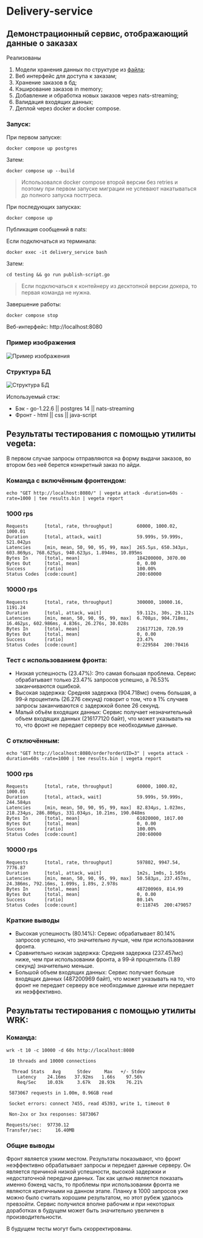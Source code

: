 # Delivery-service
## Демонстрационный сервис, отображающий данные о заказах


Реализованы

1. Модели хранения данных по структуре из [файла](https://github.com/Basty64/delivery-service/blob/main/docs/model.json);
2. Веб интерфейс для доступа к заказам;
2. Хранение заказов в бд;
3. Кэширование заказов in memory;
4. Добавление и обработка новых заказов через nats-streaming;
5. Валидация входящих данных;
6. Деплой через docker и docker compose.

### Запуск:

При первом запуске:
```
docker compose up postgres
```
Затем:
```
docker compose up --build
```
> Использовался docker compose второй версии без retries и поэтому при первом запуске миграции не успевают накатываться до полного запуска постгреса.

При последующих запусках:
```
docker compose up
```

Публикация сообщений в nats:

Если подключаться из терминала:
```
docker exec -it delivery_service bash
```
Затем:
```
cd testing && go run publish-script.go
```

> Если подключаться к контейнеру из десктопной версии докера, то первая команда не нужна.

Завершение работы:
```
docker compose stop
```
Веб-интерфейс:
http://localhost:8080

### Пример изображения
![Пример изображения](docs/example.png)

### Структура БД
![Структура БД](docs/bd-diagram.png)

Используемый стэк:
* Бэк -
go-1.22.6 || postgres 14 || nats-streaming
* Фронт - html || css || java-script

## Результаты тестирования с помощью утилиты vegeta:

В первом случае запросы отправляются на форму выдачи заказов, во втором без неё берется конкретный заказ по айди.

### Команда с включённым фронтендом:
```
echo "GET http://localhost:8080/" | vegeta attack -duration=60s -rate=1000 | tee results.bin | vegeta report
```
### 1000 rps
```
Requests      [total, rate, throughput]         60000, 1000.02, 1000.01
Duration      [total, attack, wait]             59.999s, 59.999s, 521.042µs
Latencies     [min, mean, 50, 90, 95, 99, max]  265.5µs, 650.343µs, 603.869µs, 768.625µs, 940.623µs, 1.894ms, 10.895ms
Bytes In      [total, mean]                     184200000, 3070.00
Bytes Out     [total, mean]                     0, 0.00
Success       [ratio]                           100.00%
Status Codes  [code:count]                      200:60000
```
### 10000 rps
```
Requests      [total, rate, throughput]         300000, 10000.16, 1191.24
Duration      [total, attack, wait]             59.112s, 30s, 29.112s
Latencies     [min, mean, 50, 90, 95, 99, max]  6.708µs, 904.718ms, 16.462µs, 602.986ms, 4.836s, 26.276s, 30.028s
Bytes In      [total, mean]                     216177120, 720.59
Bytes Out     [total, mean]                     0, 0.00
Success       [ratio]                           23.47%
Status Codes  [code:count]                      0:229584  200:70416 
```

### Тест с использованием фронта:

* Низкая успешность (23.47%): Это самая большая проблема. Сервис обрабатывает только 23.47% запросов успешно, а 76.53% заканчиваются ошибкой.
* Высокая задержка: Средняя задержка (904.718мс) очень большая, а 99-й процентиль (26.276 секунд) говорит о том, что в 1% случаев запросы заканчиваются с задержкой более 26 секунд.
* Малый объём входящих данных: Сервис получает незначительный объем входящих данных (216177120 байт), что может указывать на то, что фронт не передает серверу все необходимые данные.

### С отключённым:
```
echo "GET http://localhost:8080/order?orderUID=3" | vegeta attack -duration=60s -rate=1000 | tee results.bin | vegeta report
```
### 1000 rps
```
Requests      [total, rate, throughput]         60000, 1000.02, 1000.01
Duration      [total, attack, wait]             59.999s, 59.999s, 244.584µs
Latencies     [min, mean, 50, 90, 95, 99, max]  82.834µs, 1.023ms, 218.234µs, 286.806µs, 331.034µs, 10.21ms, 190.048ms
Bytes In      [total, mean]                     61020000, 1017.00
Bytes Out     [total, mean]                     0, 0.00
Success       [ratio]                           100.00%
Status Codes  [code:count]                      200:60000  
```
### 10000 rps
```
Requests      [total, rate, throughput]         597802, 9947.54, 7776.87
Duration      [total, attack, wait]             1m2s, 1m0s, 1.505s
Latencies     [min, mean, 50, 90, 95, 99, max]  50.583µs, 237.457ms, 24.386ms, 792.16ms, 1.099s, 1.89s, 2.978s
Bytes In      [total, mean]                     487200969, 814.99
Bytes Out     [total, mean]                     0, 0.00
Success       [ratio]                           80.14%
Status Codes  [code:count]                      0:118745  200:479057 
```
### Краткие выводы
* Высокая успешность (80.14%): Сервис обрабатывает 80.14% запросов успешно, что значительно лучше, чем при использовании фронта.
* Сравнительно низкая задержка: Средняя задержка (237.457мс) ниже, чем при использовании фронта, а 99-й процентиль (1.89 секунд) значительно меньше.
* Большой объем входящих данных: Сервис получает больше входящих данных (487200969 байт), что может указывать на то, что фронт не передает серверу все необходимые данные или передает их неэффективно.

## Результаты тестирования с помощью утилиты WRK:

### Команда:
```
wrk -t 10 -c 10000 -d 60s http://localhost:8080 
```

```
 10 threads and 10000 connections
 
  Thread Stats   Avg      Stdev     Max   +/- Stdev
    Latency    24.16ms   37.92ms   1.66s    97.56%
    Req/Sec    10.03k     3.67k   28.93k    76.21%
    
 5873067 requests in 1.00m, 0.96GB read
  
 Socket errors: connect 7455, read 45393, write 1, timeout 0
  
 Non-2xx or 3xx responses: 5873067
  
Requests/sec:  97730.12
Transfer/sec:     16.40MB
```
### Общие выводы
Фронт является узким местом. Результаты показывают, что фронт неэффективно обрабатывает запросы и передает данные серверу. Он является причиной низкой успешности, высокой задержки и недостаточной передачи данных.
Так как целью является показать именно бэкенд часть, то проблемы при использовании фронта не являются критичными на данном этапе. Планку в 1000 запросов уже можно было считать хорошим результатом, но этот рубеж удалось превзойти.
Сервис получился вполне рабочим и при некоторых доработках в будущем может быть значительно увеличен в производительности.

В будущем тесты могут быть скорректированы.
